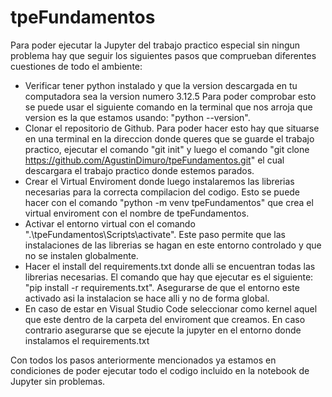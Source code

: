# tpeFundamentos
Para poder ejecutar la Jupyter del trabajo practico especial sin ningun problema hay que seguir los siguientes pasos que comprueban diferentes cuestiones de todo el ambiente:   

- Verificar tener python instalado y que la version descargada en tu computadora sea la version numero 3.12.5 Para poder comprobar esto se puede usar el siguiente comando en la terminal que nos arroja que version es la que estamos usando: "python --version".   
- Clonar el repositorio de Github. Para poder hacer esto hay que situarse en una terminal en la direccion donde queres que se guarde el trabajo practico, ejecutar el comando "git init" y luego el comando "git clone https://github.com/AgustinDimuro/tpeFundamentos.git" el cual descargara el trabajo practico donde estemos parados.   
- Crear el Virtual Enviroment donde luego instalaremos las librerias necesarias para la correcta compilacion del codigo. Esto se puede hacer con el comando "python -m venv tpeFundamentos" que crea el virtual enviroment con el nombre de tpeFundamentos.   
- Activar el entorno virtual con el comando ".\tpeFundamentos\Scripts\activate". Este paso permite que las instalaciones de las librerias se hagan en este entorno controlado y que no se instalen globalmente.
- Hacer el install del requirements.txt donde alli se encuentran todas las librerias necesarias. El comando que hay que ejecutar es el siguiente: "pip install -r requirements.txt". Asegurarse de que el entorno este activado asi la instalacion se hace alli y no de forma global.   
- En caso de estar en Visual Studio Code seleccionar como kernel aquel que este dentro de la carpeta del enviroment que creamos. En caso contrario asegurarse que se ejecute la jupyter en el entorno donde instalamos el requirements.txt   

Con todos los pasos anteriormente mencionados ya estamos en condiciones de poder ejecutar todo el codigo incluido en la notebook de Jupyter sin problemas. 
